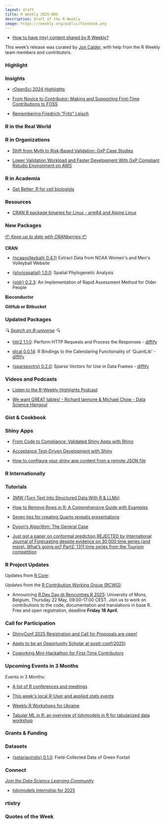 ```yaml
---
layout: draft
title: R Weekly 2025-W05
description: Draft of the R Weekly
image: https://rweekly.org/public/facebook.png
---
```



+ [How to have (my) content shared by R Weekly?](https://github.com/rweekly/rweekly.org#how-to-have-my-content-shared-by-r-weekly)

This week’s release was curated by [Jon Calder](https://fosstodon.org/@jonmcalder), with help from the R Weekly team members and contributors.

### Highlight



### Insights

+ [rOpenSci 2024 Highlights](https://ropensci.org/blog/2025/01/22/year-in-review-2024/)

+ [From Novice to Contributor: Making and Supporting First-Time Contributions to FOSS](https://ropensci.org/commcalls/first-time-contributor/)

+ [Remembering Friedrich "Fritz" Leisch](https://www.zeileis.org/news/fritz/)

### R in the Real World



### R in Organizations

+ [Shift from Myth to Risk-Based Validation: GxP Case Studies](https://www.appsilon.com/post/gxp-validation-risk-based-approach)

+ [Lower Validation Workload and Faster Development With GxP Compliant Rstudio Environment on AWS](https://www.appsilon.com/post/gxp-aws-posit-implementation)

### R in Academia

+ [Get Better: R for cell biologists](https://quantixed.org/2025/01/20/get-better-r-for-cell-biologists/)

### Resources

+ [CRAN R package binaries for Linux - arm64 and Alpine Linux](https://www.devxy.io/blog/cran-r-package-binaries-launch/)

### New Packages

<!-- <p class="added-hostname"><a href="https://rweekly.org/live" target="_blank" class="externalLink">📦 <i>Go Live for More New Pkgs</i> 📦</a></p> --> 
<p class="added-hostname"><a href="https://dirk.eddelbuettel.com/cranberries/cran/new/" target="_blank" class="externalLink">📦 <i>Keep up to date wtih CRANberries</i> 📦</a></p>


**CRAN**

+ [{ncaavolleyballr 0.4.1}](https://cran.r-project.org/package=ncaavolleyballr) Extract Data from NCAA Women's and Men's Volleyball Website

+ [{phylospatial} 1.0.0](https://cran.r-project.org/package=phylospatial): Spatial Phylogenetic Analysis

+ [{oldr} 0.2.3](https://cran.r-project.org/package=oldr): An Implementation of Rapid Assessment Method for Older People

**Bioconductor**



**GitHub or Bitbucket**



### Updated Packages

<i>🔍 [Search on R-universe](https://r-universe.dev/search/) 🔍</i>

+ [httr2 1.1.0](https://www.tidyverse.org/blog/2025/01/httr2-1-1-0/): Perform HTTP Requests and Process the Responses - [diffify](https://diffify.com/R/httr2)

+ [qlcal 0.0.14](http://dirk.eddelbuettel.com/blog/2025/01/23#qlcal-r_0.0.14): R Bindings to the Calendaring Functionality of 'QuantLib' - [diffify](https://diffify.com/R/qlcal)

+ [{sparsevctrs} 0.2.0](https://cran.r-project.org/package=sparsevctrs): Sparse Vectors for Use in Data Frames - [diffify](https://diffify.com/R/sparsevctrs)

### Videos and Podcasts

+ [Listen to the R-Weekly Highlights Podcast](https://serve.podhome.fm/r-weekly-highlights)

+ [We want GREAT tables! - Richard Iannone & Michael Chow - Data Science Hangout](https://www.youtube.com/watch?v=SVZ1ZbtATzU)

### Gist & Cookbook



### Shiny Apps

+ [From Code to Compliance: Validated Shiny Apps with Rhino](https://www.appsilon.com/post/gxp-validated-shiny-apps)

+ [Acceptance Test-Driven Development with Shiny](https://jakubsob.github.io/blog/acceptance-test-driven-development)

+ [How to configure your shiny app content from a remote JSON file](https://discindo.org/posts/shiny/2025-01-19-shiny-golem-config-json/)

### R Internationally



### Tutorials

+ [3MW (Turn Text Into Structured Data With R & LLMs)](https://3mw.albert-rapp.de/p/turn-text-into-structured-data-with-r-llms)

+ [How to Remove Rows in R: A Comprehensive Guide with Examples](https://www.spsanderson.com/steveondata/posts/2025-01-23/)

+ [Seven tips for creating Quarto revealjs presentations](https://remlapmot.github.io/post/2025/quarto-revealjs-tips/)

+ [Dyson’s Algorithm: The General Case](https://rworks.dev/posts/dyson-general/)

+ [Just got a paper on conformal prediction REJECTED by International Journal of Forecasting despite evidence on 30,000 time series (and more). What’s going on? Part2: 1311 time series from the Tourism competition](https://thierrymoudiki.github.io/blog/2025/01/20/r/forecasting/python/misc/ijf-benchmark-rejection-pt2)

<!--<div class="post-more-begin></div><div class="post-more-end"></div>-->

### R Project Updates

Updates from [R Core](http://developer.r-project.org/blosxom.cgi/R-devel/NEWS):

Updates from the [R Contribution Working Group (RCWG)](https://contributor.r-project.org/working-group): 
 - Announcing [R Dev Day @ Rencontres R 2025](https://pretix.eu/r-contributors/r-dev-day-rr2025/): University of Mons, Belgium, Thursday 22 May, 09:00-17:00 CEST. Join us to work on contributions to the code, documentation and translations in base R. Free and open registration, deadline **Friday 18 April**.

### Call for Participation

+ [ShinyConf 2025 Registration and Call for Proposals are open!](https://posit.co/blog/shinyconf-2025-registration-now-open/)

+ [Apply to be an Opportunity Scholar at posit::conf(2025)](https://posit.co/blog/apply-to-be-an-opportunity-scholar-at-posit-conf-2025/)

+ [Coworking Mini-Hackathon for First-Time Contributors](https://ropensci.org/blog/2025/01/24/coworking-hackathons/)

### Upcoming Events in 3 Months

Events in 3 Months:

+ [A list of R conferences and meetings](https://jumpingrivers.github.io/meetingsR/events.html)

+ [This week's local R-User and applied stats events](https://community.rstudio.com/c/irl)

+ [Weekly R Workshops for Ukraine](https://sites.google.com/view/dariia-mykhailyshyna/main/r-workshops-for-ukraine)

+ [Tabular ML in R: an overview of tidymodels in R for tabularized data workshop](https://r-posts.com/tabular-ml-in-r-an-overview-of-tidymodels-in-r-for-tabularized-data-workshop/)

### Grants & Funding


### Datasets

+ [{setariaviridis} 0.1.0](https://cran.r-project.org/package=setariaviridis): Field-Collected Data of Green Foxtail

### Connect

<i>[Join the Data Science Learning Community](https://DSLC.io/)</i>

+ [tidymodels Internship for 2025](https://www.tidyverse.org/blog/2025/01/tidymodels-2025-internship/)

### rtistry


### Quotes of the Week

